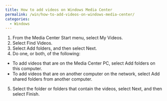 ```yaml
---
title: How to add videos on Windows Media Center
permalink: /win/how-to-add-videos-on-windows-media-center/
categories:
  - Windows
---
```

  1. From the Media Center Start menu, select My Videos.
  2. Select Find Videos.
  3. Select Add folders, and then select Next.
  4. Do one, or both, of the following:

  * To add videos that are on the Media Center PC, select Add folders on this computer.
  * To add videos that are on another computer on the network, select Add shared folders from another computer.

5. Select the folder or folders that contain the videos, select Next, and then select Finish.
